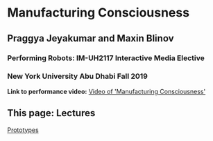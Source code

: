 # Manufacturing Consciousness
## Praggya Jeyakumar and Maxin Blinov
### Performing Robots: IM-UH2117 Interactive Media Elective
### New York University Abu Dhabi Fall 2019

**Link to performance video:**
[Video of 'Manufacturing Consciousness'](https://drive.google.com/file/d/1gbxmSE6PLL_eIsrFjue3BnJgBO-sdiqA/view?usp=sharing)

## This page: Lectures


[Prototypes](PraggyaJ/Performing-Robots/FinalProject/Prototypes/Attempts.md)  
